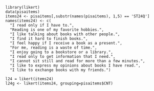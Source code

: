     library(likert)
    data(pisaitems)
    items24 <- pisaitems[,substr(names(pisaitems), 1,5) == 'ST24Q']
    names(items24) <- c(
      "I read only if I have to.",
      "Reading is one of my favorite hobbies.",
      "I like talking about books with other people.",
      "I find it hard to finish books.",
      "I feel happy if I receive a book as a present.",
      "For me, reading is a waste of time.",
      "I enjoy going to a bookstore or a library.",
      "I read only to get information that I need.",
      "I cannot sit still and read for more than a few minutes.",
      "I like to express my opinions about books I have read.",
      "I like to exchange books with my friends.")
    
    l24 = likert(items24)
    l24g <- likert(items24, grouping=pisaitems$CNT)
